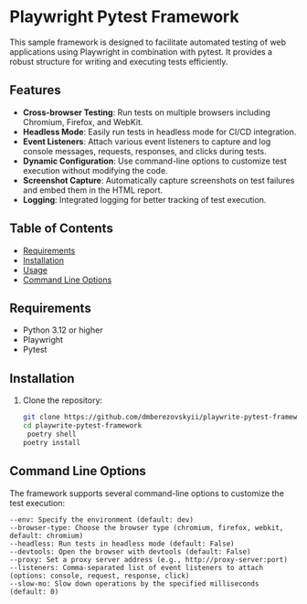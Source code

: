# Playwright Pytest Framework

This sample framework is designed to facilitate automated testing of web applications using Playwright in combination with pytest. It provides a robust structure for writing and executing tests efficiently.

## Features

- **Cross-browser Testing**: Run tests on multiple browsers including Chromium, Firefox, and WebKit.
- **Headless Mode**: Easily run tests in headless mode for CI/CD integration.
- **Event Listeners**: Attach various event listeners to capture and log console messages, requests, responses, and clicks during tests.
- **Dynamic Configuration**: Use command-line options to customize test execution without modifying the code.
- **Screenshot Capture**: Automatically capture screenshots on test failures and embed them in the HTML report.
- **Logging**: Integrated logging for better tracking of test execution.

## Table of Contents

- [Requirements](#requirements)
- [Installation](#installation)
- [Usage](#usage)
- [Command Line Options](#command-line-options)

## Requirements

- Python 3.12 or higher
- Playwright
- Pytest

## Installation

1. Clone the repository:

   ```bash
   git clone https://github.com/dmberezovskyii/playwrite-pytest-framework.git
   cd playwrite-pytest-framework
    poetry shell
   poetry install
   ```

## Command Line Options
The framework supports several command-line options to customize the test execution:

    --env: Specify the environment (default: dev)
    --browser-type: Choose the browser type (chromium, firefox, webkit, default: chromium)
    --headless: Run tests in headless mode (default: False)
    --devtools: Open the browser with devtools (default: False)
    --proxy: Set a proxy server address (e.g., http://proxy-server:port)
    --listeners: Comma-separated list of event listeners to attach (options: console, request, response, click)
    --slow-mo: Slow down operations by the specified milliseconds (default: 0)